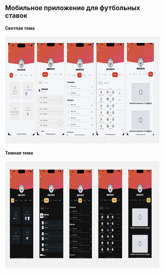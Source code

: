 ## Мобильное приложение для футбольных ставок

#### Светлая тема
<p align="center">
  <img width="700" height="350" src="assets/images/light.png">
</p>

#### Темная тема
<p align="center">
  <img width="700" height="350" src="assets/images/dark.png">
</p>

